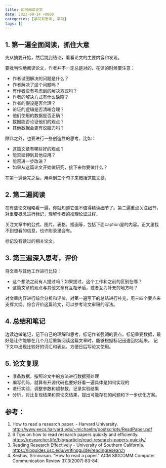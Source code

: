 ```yaml
---
title: 如何阅读论文
date: 2023-09-14 +0800
categories: [学习和思考, 学习]
tags: []
---
```



## 1. 第一遍全面阅读，抓住大意
   
   先从摘要开始，然后跳到结论，看看论文的主要内容和发现。

   要批判性地阅读论文，作者并不一定总是对的，在读的时候要注意：
   - 作者试图解决的问题是什么？
   - 作者解决了这个问题吗？
   - 有作者没有考虑到的解决方式吗？
   - 作者的解决方式有什么缺陷？
   - 作者的假设是否合理？
   - 论证的逻辑是否清晰合理？
   - 他们使用的数据是否正确？
   - 数据能否论证他们的观点？
   - 其他数据会更有说服力吗？
  
   除此之外，也要进行一些创造性的思考，比如：
   - 这篇文章有哪些好的观点？
   - 能否延伸到其他应用？
   - 能否进一步改进？
   - 如果从这篇论文开始做研究，接下来你要做什么？
  
   在第一遍读完之后，用两到三个句子来概括这篇文章。

## 2. 第二遍阅读
   
   在有些论文粗略看一遍，你就知道它值不值得精读细节了。第二遍重点关注细节，对重要概念进行标记，理解作者的推理论证过程。

   关注文章中的公式，图片，表格，插画等，包括下面caption里的内容。正文里找不到想看的信息，也许附录里会有。

   标记没有读过的相关论文。

## 3. 第三遍深入思考，评价
   
   将文章与其他工作进行比较：
   - 这个想法之前有人提过吗？如果提过，这个工作和之前的区别在哪？
   - 这篇文章的观点与其他文章有互相矛盾，或者互为补充的地方吗？
  
   对文章内容进行综合分析和评价，对第一遍写下的总结进行补充，用三四个要点来支撑大纲。综合评价这篇论文，可以参考论文审稿的写法。

## 4. 总结和笔记
   
   边读边做笔记，记下自己的理解和思考，标记作者强调的要点，标记重要数据，最好是让你能够在几个月后重新阅读这篇文章时，能够根据标记迅速回忆起来。
   记下文中出现比较好的词汇和表达，方便日后写论文使用。

## 5. 论文复现
   
   - 准备数据，按照论文中的方法进行数据预处理
   - 编写代码，就算有开源代码也要好好看一遍具体是如何实现的
   - 进行实验，调整参数和超参数，记录实验结果
   - 分析，对比复现结果和原论文结果，提出可能存在的问题和下一步优化方案。


## 参考：
1. How to read a research paper. - Harvard University. http://www.eecs.harvard.edu/~michaelm/postscripts/ReadPaper.pdf 
2. 6 Tips on how to read research papers quickly and efficiently. https://researcher.life/blog/article/read-research-papers-quickly/ 
3. Reading Research Effectively - University of Southern California. https://libguides.usc.edu/writingguide/readingresearch 
4. Keshav, Srinivasan. "How to read a paper." ACM SIGCOMM Computer Communication Review 37.3(2007):83-84.